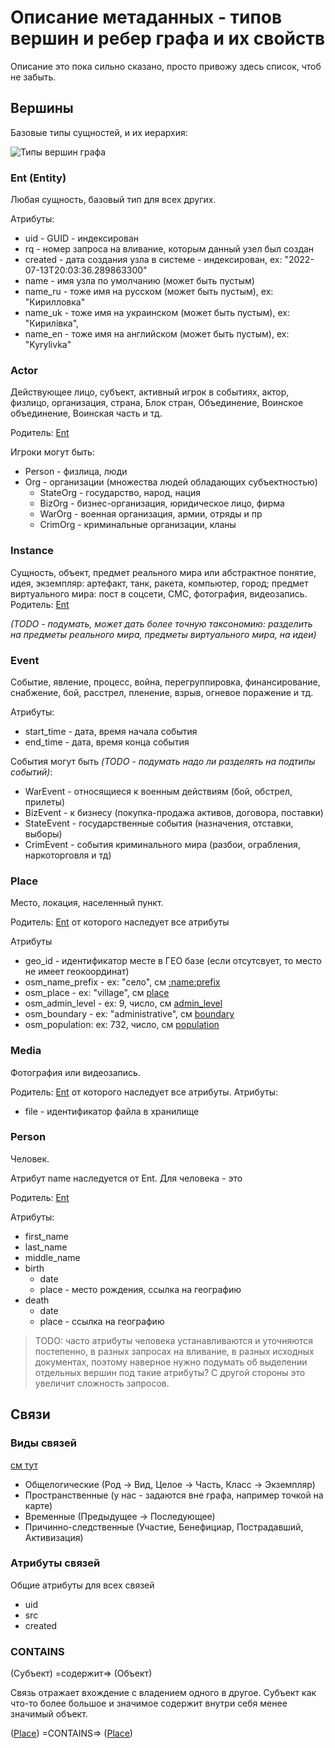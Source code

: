 # Описание метаданных - типов вершин и ребер графа и их свойств

Описание это пока сильно сказано, просто привожу здесь список, чтоб не забыть.

## Вершины

Базовые типы сущностей, и их иерархия:

![](C:\work\geograph\doc\entity-graph.png "Типы вершин графа")


### Ent (Entity)
Любая сущность, базовый тип для всех других. 

Атрибуты:
* uid - GUID - индексирован
* rq - номер запроса на вливание, которым данный узел был создан
* created - дата создания узла в системе - индексирован, ex: "2022-07-13T20:03:36.289863300"
* name - имя узла по умолчанию (может быть пустым)
* name_ru - тоже имя на русском (может быть пустым),  ex: "Кирилловка"
* name_uk - тоже имя на украинском (может быть пустым), ex: "Кирилівка",
* name_en - тоже имя на английском (может быть пустым), ex: "Kyrylivka"

### Actor
Действующее лицо, субъект, активный игрок в событиях, 
актор, физлицо, организация, страна, Блок стран, Объединение, Воинское объединение, Воинская часть и тд.

Родитель: [Ent](#Ent) 

Игроки могут быть:
* Person - физлица, люди
* Org - организации (множества людей обладающих субъектностью)
  * StateOrg - государство, народ, нация
  * BizOrg - бизнес-организация, юридическое лицо, фирма
  * WarOrg - военная организация, армии, отряды и пр
  * CrimOrg - криминальные организации, кланы

### Instance
Сущность, объект, предмет реального мира или абстрактное понятие, идея, 
экземпляр: артефакт, танк, ракета, компьютер, город;
предмет виртуального мира: пост в соцсети, СМС, фотография, видеозапись.
Родитель: [Ent](#Ent)

_(TODO - подумать, может дать более точную таксономию: разделить на предметы реального мира, предметы виртуального мира, на идеи)_ 

### Event
Событие, явление, процесс, война, перегруппировка, финансирование, снабжение, 
бой, расстрел, пленение, взрыв, огневое поражение и тд.

Атрибуты:
* start_time - дата, время начала события
* end_time - дата, время конца события

События могут быть _(TODO - подумать надо ли разделять на подтипы событий)_:
* WarEvent - относящиеся к военным действиям (бой, обстрел, прилеты)
* BizEvent - к бизнесу (покупка-продажа активов, договора, поставки)
* StateEvent - государственные события (назначения, отставки, выборы)
* CrimEvent - события криминального мира (разбои, ограбления, наркоторговля и тд)

### Place
Место, локация, населенный пункт.

Родитель: [Ent](#Ent) от которого наследует все атрибуты

Атрибуты
 * geo_id - идентификатор месте в ГЕО базе (если отсутсвует, то место не имеет геокоординат)
 * osm_name_prefix - ex: "село", см [:name:prefix](https://wiki.openstreetmap.org/wiki/Key:name:prefix)
 * osm_place - ex: "village", см [place](https://wiki.openstreetmap.org/wiki/RU:Key:place)
 * osm_admin_level - ex: 9, число, см [admin_level](https://wiki.openstreetmap.org/wiki/Key:admin_level)
 * osm_boundary - ex: "administrative", см [boundary](https://wiki.openstreetmap.org/wiki/Key:boundary)
 * osm_population: ex: 732, число, см [population](https://wiki.openstreetmap.org/wiki/Key:population)
 
### Media
Фотография или видеозапись.

Родитель: [Ent](#Ent) от которого наследует все атрибуты.
Атрибуты:
 * file - идентификатор файла в хранилище 


### Person
Человек.

Атрибут name наследуется от Ent. Для человека - это 

Родитель: [Ent](#Ent) 

Атрибуты:
* first_name
* last_name
* middle_name
* birth
  * date
  * place - место рождения, ссылка на географию
* death
  * date
  * place - ссылка на географию

>TODO: часто атрибуты человека устанавливаются и уточняются постепенно, 
> в разных запросах на вливание, в разных исходных документах, поэтому наверное нужно
> подумать об выделении отдельных вершин под такие атрибуты? 
> С другой стороны это увеличит сложность запросов.
## Связи

### Виды связей
[см тут](http://www.recyclebin.ru/BMK/APIP/l1.pdf)
* Общелогические (Род -> Вид, Целое -> Часть, Класс -> Экземпляр)
* Пространственные (у нас - задаются вне графа, например точкой на карте)
* Временные (Предыдущее -> Последующее)
* Причинно-следственные (Участие, Бенефициар, Пострадавший, Активизация)

### Атрибуты связей

Общие атрибуты для всех связей       
 * uid
 * src
 * created

### CONTAINS
(Субъект) =содержит=> (Объект)

Связь отражает вхождение с владением одного в другое. Субъект как что-то более большое и значимое содержит внутри себя
менее значимый объект.

([Place](#Place)) =CONTAINS=> ([Place](#Place))



